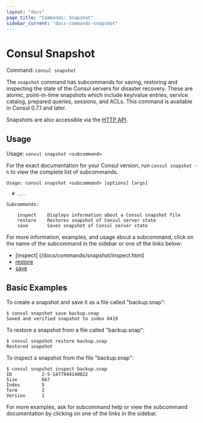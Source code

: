 ```yaml
---
layout: "docs"
page_title: "Commands: Snapshot"
sidebar_current: "docs-commands-snapshot"
---
```


# Consul Snapshot

Command: `consul snapshot`

The `snapshot` command has subcommands for saving, restoring and inspecting the
state of the Consul servers for disaster recovery. These are atomic, point-in-time
snapshots which include key/value entries, service catalog, prepared queries,
sessions, and ACLs. This command is available in Consul 0.7.1 and later.

Snapshots are also accessible via the [HTTP API](/docs/agent/http/snapshot.html).

## Usage

Usage: `consul snapshot <subcommand>`

For the exact documentation for your Consul version, run `consul snapshot -h` to
view the complete list of subcommands.

```text
Usage: consul snapshot <subcommand> [options] [args]

  # ...

Subcommands:

    inspect    Displays information about a Consul snapshot file
    restore    Restores snapshot of Consul server state
    save       Saves snapshot of Consul server state
```

For more information, examples, and usage about a subcommand, click on the name
of the subcommand in the sidebar or one of the links below:

- [inspect] (/docs/commands/snapshot/inspect.html)
- [restore](/docs/commands/snapshot/restore.html)
- [save](/docs/commands/snapshot/save.html)

## Basic Examples

To create a snapshot and save it as a file called "backup.snap":

```text
$ consul snapshot save backup.snap
Saved and verified snapshot to index 8419
```

To restore a snapshot from a file called "backup.snap":

```text
$ consul snapshot restore backup.snap
Restored snapshot
```

To inspect a snapshot from the file "backup.snap":

```text
$ consul snapshot inspect backup.snap
ID           2-5-1477944140022
Size         667
Index        5
Term         2
Version      1
```

For more examples, ask for subcommand help or view the subcommand documentation
by clicking on one of the links in the sidebar.
